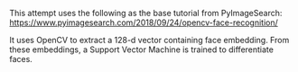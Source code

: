 This attempt uses the following as the base tutorial from PyImageSearch:
https://www.pyimagesearch.com/2018/09/24/opencv-face-recognition/

It uses OpenCV to extract a 128-d vector containing face embedding. From these embeddings, a Support Vector Machine is trained to differentiate faces.
